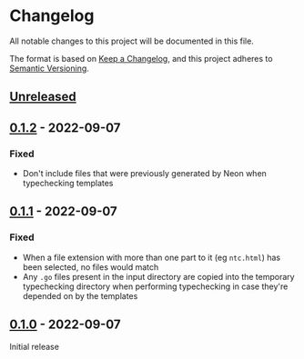 # Changelog

All notable changes to this project will be documented in this file.

The format is based on [Keep a Changelog](https://keepachangelog.com/en/1.0.0/), and this project adheres to [Semantic Versioning](https://semver.org/spec/v2.0.0.html).

## [Unreleased]

## [0.1.2] - 2022-09-07
### Fixed
* Don't include files that were previously generated by Neon when typechecking templates

## [0.1.1] - 2022-09-07
### Fixed
* When a file extension with more than one part to it (eg `ntc.html`) has been selected, no files would match
* Any `.go` files present in the input directory are copied into the temporary typechecking directory when performing typechecking in case they're depended on by the templates

## [0.1.0] - 2022-09-07
Initial release

[Unreleased]: https://github.com/codemicro/go-neon/compare/v0.1.2...HEAD
[0.1.2]: https://github.com/codemicro/go-neon/releases/tag/v0.1.2
[0.1.1]: https://github.com/codemicro/go-neon/releases/tag/v0.1.1
[0.1.0]: https://github.com/codemicro/go-neon/releases/tag/v0.1.0

